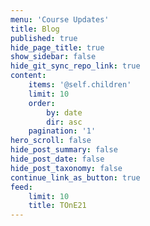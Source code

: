 ```yaml
---
menu: 'Course Updates'
title: Blog
published: true
hide_page_title: true
show_sidebar: false
hide_git_sync_repo_link: true
content:
    items: '@self.children'
    limit: 10
    order:
        by: date
        dir: asc
    pagination: '1'
hero_scroll: false
hide_post_summary: false
hide_post_date: false
hide_post_taxonomy: false
continue_link_as_button: true
feed:
    limit: 10
    title: TOnE21
---
```


